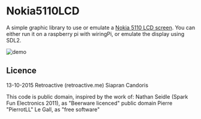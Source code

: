 # Nokia5110LCD

A simple graphic library to use or emulate a [Nokia 5110 LCD screen](http://www.sparkfun.com/products/10168).
You can either run it on a raspberry pi with wiringPi, or emulate the display using SDL2.

![demo](https://dl.dropboxusercontent.com/u/40487730/Pictures/gif/lcd.gif)

## Licence

13-10-2015
Retroactive (retroactive.me)
Siapran Candoris

This code is public domain, inspired by the work of:
   Nathan Seidle (Spark Fun Electronics 2011), as "Beerware licenced" public domain 
   Pierre "PierrotLL" Le Gall, as "free software"
